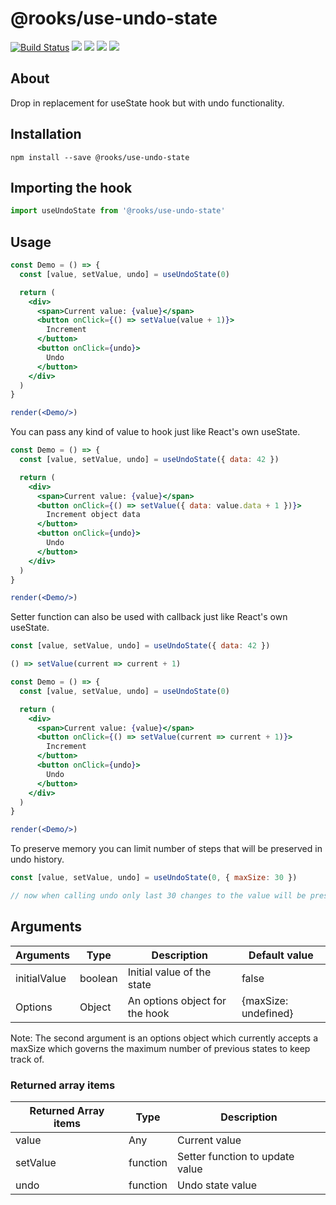 # @rooks/use-undo-state

[![Build Status](https://travis-ci.org/imbhargav5/rooks.svg?branch=master)](https://travis-ci.org/imbhargav5/rooks) ![](https://img.shields.io/npm/v/@rooks/use-undo-state/latest.svg) ![](https://img.shields.io/npm/l/@rooks/use-undo-state.svg) ![](https://img.shields.io/bundlephobia/min/@rooks/use-undo-state.svg) ![](https://img.shields.io/david/imbhargav5/rooks.svg?path=packages%2Fundo-state)




## About 
Drop in replacement for useState hook but with undo functionality.

## Installation

```
npm install --save @rooks/use-undo-state
```

## Importing the hook

```javascript
import useUndoState from '@rooks/use-undo-state'
```

## Usage

```jsx
const Demo = () => {
  const [value, setValue, undo] = useUndoState(0)

  return (
    <div>
      <span>Current value: {value}</span>
      <button onClick={() => setValue(value + 1)}>
        Increment
      </button>
      <button onClick={undo}>
        Undo
      </button>
    </div>
  )
}

render(<Demo/>)
```

You can pass any kind of value to hook just like React's own useState.

```jsx
const Demo = () => {
  const [value, setValue, undo] = useUndoState({ data: 42 })

  return (
    <div>
      <span>Current value: {value}</span>
      <button onClick={() => setValue({ data: value.data + 1 })}>
        Increment object data
      </button>
      <button onClick={undo}>
        Undo
      </button>
    </div>
  )
}

render(<Demo/>)
```

Setter function can also be used with callback just like React's own useState.

```javascript
const [value, setValue, undo] = useUndoState({ data: 42 })

() => setValue(current => current + 1)
```

```jsx
const Demo = () => {
  const [value, setValue, undo] = useUndoState(0)

  return (
    <div>
      <span>Current value: {value}</span>
      <button onClick={() => setValue(current => current + 1)}>
        Increment
      </button>
      <button onClick={undo}>
        Undo
      </button>
    </div>
  )
}

render(<Demo/>)
```

To preserve memory you can limit number of steps that will be preserved in undo history.

```javascript
const [value, setValue, undo] = useUndoState(0, { maxSize: 30 })

// now when calling undo only last 30 changes to the value will be preserved
```

## Arguments

| Arguments      | Type     | Description                                     | Default value |
| -------------- | -------- | ----------------------------------------------- | ------------- |
| initialValue   | boolean  | Initial value of the state                      | false         |
| Options | Object | An options object for the hook | {maxSize: undefined}       |

Note: The second argument is an options object which currently accepts a maxSize which governs the maximum number of previous states to keep track of.


### Returned array items

| Returned Array items | Type     | Description                                                                                                           |
| -------------------- | -------- | --------------------------------------------------------------------------------------------------------------------- |
| value                | Any      | Current value                                                                                                         |
| setValue          | function | Setter function to update value |
| undo          | function | Undo state value |
